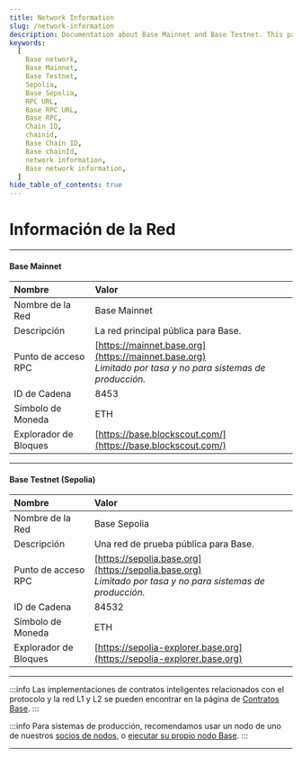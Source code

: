 ```yaml
---
title: Network Information
slug: /network-information
description: Documentation about Base Mainnet and Base Testnet. This page covers network information for the Base network, including network names, descriptions, RPC endpoints, chain IDs, currency symbols, and block explorers.
keywords:
  [
    Base network,
    Base Mainnet,
    Base Testnet,
    Sepolia,
    Base Sepolia,
    RPC URL,
    Base RPC URL,
    Base RPC,
    Chain ID,
    chainid,
    Base Chain ID,
    Base chainId,
    network information,
    Base network information,
  ]
hide_table_of_contents: true
---
```


# Información de la Red

---

#### Base Mainnet

| Nombre            | Valor                                                                                                   |
| :-------------- | :------------------------------------------------------------------------------------------------------ |
| Nombre de la Red    | Base Mainnet                                                                                            |
| Descripción     | La red principal pública para Base.                                                                            |
| Punto de acceso RPC    | [https://mainnet.base.org](https://mainnet.base.org)<br/>_Limitado por tasa y no para sistemas de producción._ |
| ID de Cadena        | 8453                                                                                                    |
| Símbolo de Moneda | ETH                                                                                                     |
| Explorador de Bloques  | [https://base.blockscout.com/](https://base.blockscout.com/)                                            |

---

#### Base Testnet (Sepolia)

| Nombre            | Valor                                                                                                   |
| :-------------- | :------------------------------------------------------------------------------------------------------ |
| Nombre de la Red    | Base Sepolia                                                                                            |
| Descripción     | Una red de prueba pública para Base.                                                                              |
| Punto de acceso RPC    | [https://sepolia.base.org](https://sepolia.base.org)<br/>_Limitado por tasa y no para sistemas de producción._ |
| ID de Cadena        | 84532                                                                                                   |
| Símbolo de Moneda | ETH                                                                                                     |
| Explorador de Bloques  | [https://sepolia-explorer.base.org](https://sepolia-explorer.base.org)                                  |

---

:::info
Las implementaciones de contratos inteligentes relacionados con el protocolo y la red L1 y L2 se pueden encontrar en la página de [Contratos Base](/docs/base-contracts).
:::

:::info
Para sistemas de producción, recomendamos usar un nodo de uno de nuestros [socios de nodos], o [ejecutar su propio nodo Base].
:::

---

[ejecutar su propio nodo Base]: /tutorials/run-a-base-node
[socios de nodos]: /docs/tools/node-providers